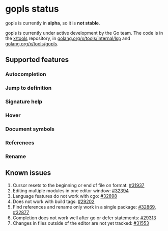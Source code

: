 # gopls status

gopls is currently in **alpha**, so it is **not stable**.

gopls is currently under active development by the Go team. The code is in the [x/tools] repository, in [golang.org/x/tools/internal/lsp] and [golang.org/x/tools/gopls].

## Supported features

<!--- TODO: supported features
details and status for the features
missing features
--->

### Autocompletion
### Jump to definition
### Signature help
### Hover
### Document symbols
### References
### Rename

## Known issues

1. Cursor resets to the beginning or end of file on format: [#31937]
1. Editing multiple modules in one editor window: [#32394]
1. Language features do not work with cgo: [#32898]
1. Does not work with build tags: [#29202]
1. Find references and rename only work in a single package: [#32869], [#32877]
1. Completion does not work well after go or defer statements: [#29313]
1. Changes in files outside of the editor are not yet tracked: [#31553]

[x/tools]: https://github.com/golang/tools
[golang.org/x/tools/gopls]: https://github.com/golang/tools/tree/master/gopls
[golang.org/x/tools/internal/lsp]: https://github.com/golang/tools/tree/master/internal/lsp


[#31937]: https://github.com/golang/go/issues/31937
[#32394]: https://github.com/golang/go/issues/32394
[#32898]: https://github.com/golang/go/issues/32898
[#29202]: https://github.com/golang/go/issues/29202
[#32869]: https://github.com/golang/go/issues/32869
[#32877]: https://github.com/golang/go/issues/32877
[#29313]: https://github.com/golang/go/issues/29313
[#31553]: https://github.com/golang/go/issues/31553


